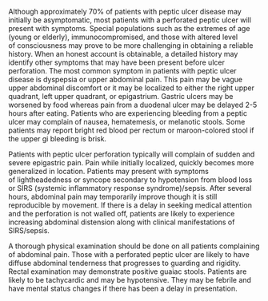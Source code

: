 Although approximately 70% of patients with peptic ulcer disease may initially be asymptomatic, most patients with a perforated peptic ulcer will present with symptoms. Special populations such as the extremes of age (young or elderly), immunocompromised, and those with altered level of consciousness may prove to be more challenging in obtaining a reliable history. When an honest account is obtainable, a detailed history may identify other symptoms that may have been present before ulcer perforation. The most common symptom in patients with peptic ulcer disease is dyspepsia or upper abdominal pain. This pain may be vague upper abdominal discomfort or it may be localized to either the right upper quadrant, left upper quadrant, or epigastrium. Gastric ulcers may be worsened by food whereas pain from a duodenal ulcer may be delayed 2-5 hours after eating. Patients who are experiencing bleeding from a peptic ulcer may complain of nausea, hematemesis, or melanotic stools. Some patients may report bright red blood per rectum or maroon-colored stool if the upper gi bleeding is brisk.

Patients with peptic ulcer perforation typically will complain of sudden and severe epigastric pain. Pain while initially localized, quickly becomes more generalized in location. Patients may present with symptoms of lightheadedness or syncope secondary to hypotension from blood loss or SIRS (systemic inflammatory response syndrome)/sepsis. After several hours, abdominal pain may temporarily improve though it is still reproducible by movement. If there is a delay in seeking medical attention and the perforation is not walled off, patients are likely to experience increasing abdominal distension along with clinical manifestations of SIRS/sepsis.

A thorough physical examination should be done on all patients complaining of abdominal pain. Those with a perforated peptic ulcer are likely to have diffuse abdominal tenderness that progresses to guarding and rigidity. Rectal examination may demonstrate positive guaiac stools. Patients are likely to be tachycardic and may be hypotensive. They may be febrile and have mental status changes if there has been a delay in presentation.